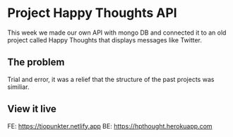# Project Happy Thoughts API

This week we made our own API with mongo DB and connected it to an old project called Happy Thoughts that displays messages like Twitter.

## The problem

Trial and error, it was a relief that the structure of the past projects was similiar.

## View it live

FE: https://tiopunkter.netlify.app
BE: https://hpthought.herokuapp.com
